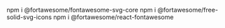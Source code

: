 npm i @fortawesome/fontawesome-svg-core
npm i @fortawesome/free-solid-svg-icons
npm i @fortawesome/react-fontawesome
